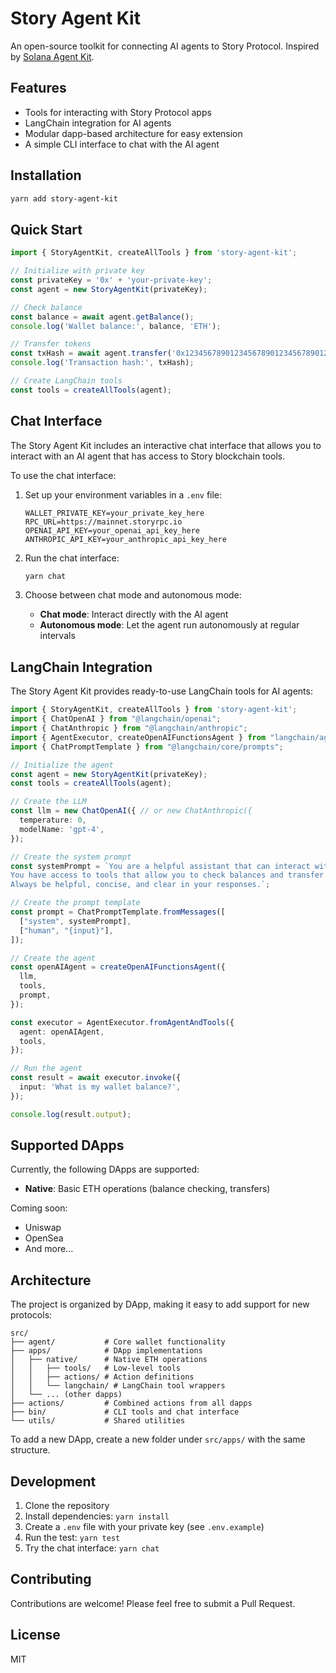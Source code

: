 # Story Agent Kit

An open-source toolkit for connecting AI agents to Story Protocol. Inspired by [Solana Agent Kit](https://github.com/sendaifun/solana-agent-kit).

## Features

- Tools for interacting with Story Protocol apps
- LangChain integration for AI agents
- Modular dapp-based architecture for easy extension
- A simple CLI interface to chat with the AI agent

## Installation

```bash
yarn add story-agent-kit
```

## Quick Start

```typescript
import { StoryAgentKit, createAllTools } from 'story-agent-kit';

// Initialize with private key
const privateKey = '0x' + 'your-private-key';
const agent = new StoryAgentKit(privateKey);

// Check balance
const balance = await agent.getBalance();
console.log('Wallet balance:', balance, 'ETH');

// Transfer tokens
const txHash = await agent.transfer('0x1234567890123456789012345678901234567890', '1.5');
console.log('Transaction hash:', txHash);

// Create LangChain tools
const tools = createAllTools(agent);
```

## Chat Interface

The Story Agent Kit includes an interactive chat interface that allows you to interact with an AI agent that has access to Story blockchain tools.

To use the chat interface:

1. Set up your environment variables in a `.env` file:
   ```
   WALLET_PRIVATE_KEY=your_private_key_here
   RPC_URL=https://mainnet.storyrpc.io
   OPENAI_API_KEY=your_openai_api_key_here
   ANTHROPIC_API_KEY=your_anthropic_api_key_here
   ```

2. Run the chat interface:
   ```bash
   yarn chat
   ```

3. Choose between chat mode and autonomous mode:
   - **Chat mode**: Interact directly with the AI agent
   - **Autonomous mode**: Let the agent run autonomously at regular intervals

## LangChain Integration

The Story Agent Kit provides ready-to-use LangChain tools for AI agents:

```typescript
import { StoryAgentKit, createAllTools } from 'story-agent-kit';
import { ChatOpenAI } from "@langchain/openai";
import { ChatAnthropic } from "@langchain/anthropic";
import { AgentExecutor, createOpenAIFunctionsAgent } from "langchain/agents";
import { ChatPromptTemplate } from "@langchain/core/prompts";

// Initialize the agent
const agent = new StoryAgentKit(privateKey);
const tools = createAllTools(agent);

// Create the LLM
const llm = new ChatOpenAI({ // or new ChatAnthropic({
  temperature: 0,
  modelName: 'gpt-4',
});

// Create the system prompt
const systemPrompt = `You are a helpful assistant that can interact with the Story blockchain.
You have access to tools that allow you to check balances and transfer ETH.
Always be helpful, concise, and clear in your responses.`;

// Create the prompt template
const prompt = ChatPromptTemplate.fromMessages([
  ["system", systemPrompt],
  ["human", "{input}"],
]);

// Create the agent
const openAIAgent = createOpenAIFunctionsAgent({
  llm,
  tools,
  prompt,
});

const executor = AgentExecutor.fromAgentAndTools({
  agent: openAIAgent,
  tools,
});

// Run the agent
const result = await executor.invoke({
  input: 'What is my wallet balance?',
});

console.log(result.output);
```

## Supported DApps

Currently, the following DApps are supported:

- **Native**: Basic ETH operations (balance checking, transfers)

Coming soon:
- Uniswap
- OpenSea
- And more...

## Architecture

The project is organized by DApp, making it easy to add support for new protocols:

```
src/
├── agent/           # Core wallet functionality
├── apps/            # DApp implementations
│   ├── native/      # Native ETH operations
│   │   ├── tools/   # Low-level tools
│   │   ├── actions/ # Action definitions
│   │   └── langchain/ # LangChain tool wrappers
│   └── ... (other dapps)
├── actions/         # Combined actions from all dapps
├── bin/             # CLI tools and chat interface
└── utils/           # Shared utilities
```

To add a new DApp, create a new folder under `src/apps/` with the same structure.

## Development

1. Clone the repository
2. Install dependencies: `yarn install`
3. Create a `.env` file with your private key (see `.env.example`)
4. Run the test: `yarn test`
5. Try the chat interface: `yarn chat`

## Contributing

Contributions are welcome! Please feel free to submit a Pull Request.

## License

MIT 